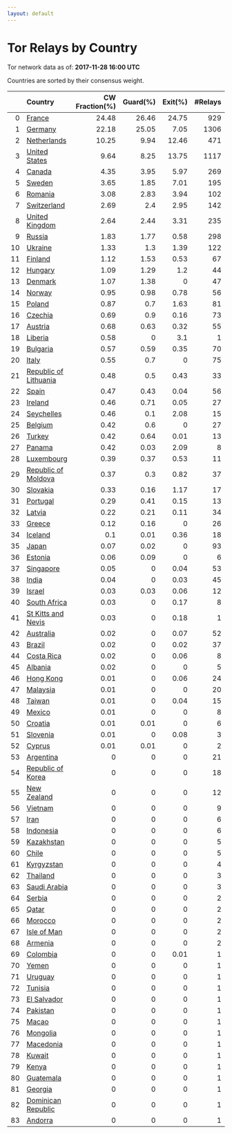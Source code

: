 ```yaml
---
layout: default
---
```



# Tor Relays by Country

Tor network data as of: **2017-11-28 16:00 UTC**

Countries are sorted by their consensus weight.

|    | Country                                                                  |   CW Fraction(%) |   Guard(%) |   Exit(%) |   #Relays |
|---:|:-------------------------------------------------------------------------|-----------------:|-----------:|----------:|----------:|
|  0 | [France](https://atlas.torproject.org/#search/country:fr)                |            24.48 |      26.46 |     24.75 |       929 |
|  1 | [Germany](https://atlas.torproject.org/#search/country:de)               |            22.18 |      25.05 |      7.05 |      1306 |
|  2 | [Netherlands](https://atlas.torproject.org/#search/country:nl)           |            10.25 |       9.94 |     12.46 |       471 |
|  3 | [United States](https://atlas.torproject.org/#search/country:us)         |             9.64 |       8.25 |     13.75 |      1117 |
|  4 | [Canada](https://atlas.torproject.org/#search/country:ca)                |             4.35 |       3.95 |      5.97 |       269 |
|  5 | [Sweden](https://atlas.torproject.org/#search/country:se)                |             3.65 |       1.85 |      7.01 |       195 |
|  6 | [Romania](https://atlas.torproject.org/#search/country:ro)               |             3.08 |       2.83 |      3.94 |       102 |
|  7 | [Switzerland](https://atlas.torproject.org/#search/country:ch)           |             2.69 |       2.4  |      2.95 |       142 |
|  8 | [United Kingdom](https://atlas.torproject.org/#search/country:gb)        |             2.64 |       2.44 |      3.31 |       235 |
|  9 | [Russia](https://atlas.torproject.org/#search/country:ru)                |             1.83 |       1.77 |      0.58 |       298 |
| 10 | [Ukraine](https://atlas.torproject.org/#search/country:ua)               |             1.33 |       1.3  |      1.39 |       122 |
| 11 | [Finland](https://atlas.torproject.org/#search/country:fi)               |             1.12 |       1.53 |      0.53 |        67 |
| 12 | [Hungary](https://atlas.torproject.org/#search/country:hu)               |             1.09 |       1.29 |      1.2  |        44 |
| 13 | [Denmark](https://atlas.torproject.org/#search/country:dk)               |             1.07 |       1.38 |      0    |        47 |
| 14 | [Norway](https://atlas.torproject.org/#search/country:no)                |             0.95 |       0.98 |      0.78 |        56 |
| 15 | [Poland](https://atlas.torproject.org/#search/country:pl)                |             0.87 |       0.7  |      1.63 |        81 |
| 16 | [Czechia](https://atlas.torproject.org/#search/country:cz)               |             0.69 |       0.9  |      0.16 |        73 |
| 17 | [Austria](https://atlas.torproject.org/#search/country:at)               |             0.68 |       0.63 |      0.32 |        55 |
| 18 | [Liberia](https://atlas.torproject.org/#search/country:lr)               |             0.58 |       0    |      3.1  |         1 |
| 19 | [Bulgaria](https://atlas.torproject.org/#search/country:bg)              |             0.57 |       0.59 |      0.35 |        70 |
| 20 | [Italy](https://atlas.torproject.org/#search/country:it)                 |             0.55 |       0.7  |      0    |        75 |
| 21 | [Republic of Lithuania](https://atlas.torproject.org/#search/country:lt) |             0.48 |       0.5  |      0.43 |        33 |
| 22 | [Spain](https://atlas.torproject.org/#search/country:es)                 |             0.47 |       0.43 |      0.04 |        56 |
| 23 | [Ireland](https://atlas.torproject.org/#search/country:ie)               |             0.46 |       0.71 |      0.05 |        27 |
| 24 | [Seychelles](https://atlas.torproject.org/#search/country:sc)            |             0.46 |       0.1  |      2.08 |        15 |
| 25 | [Belgium](https://atlas.torproject.org/#search/country:be)               |             0.42 |       0.6  |      0    |        27 |
| 26 | [Turkey](https://atlas.torproject.org/#search/country:tr)                |             0.42 |       0.64 |      0.01 |        13 |
| 27 | [Panama](https://atlas.torproject.org/#search/country:pa)                |             0.42 |       0.03 |      2.09 |         8 |
| 28 | [Luxembourg](https://atlas.torproject.org/#search/country:lu)            |             0.39 |       0.37 |      0.53 |        11 |
| 29 | [Republic of Moldova](https://atlas.torproject.org/#search/country:md)   |             0.37 |       0.3  |      0.82 |        37 |
| 30 | [Slovakia](https://atlas.torproject.org/#search/country:sk)              |             0.33 |       0.16 |      1.17 |        17 |
| 31 | [Portugal](https://atlas.torproject.org/#search/country:pt)              |             0.29 |       0.41 |      0.15 |        13 |
| 32 | [Latvia](https://atlas.torproject.org/#search/country:lv)                |             0.22 |       0.21 |      0.11 |        34 |
| 33 | [Greece](https://atlas.torproject.org/#search/country:gr)                |             0.12 |       0.16 |      0    |        26 |
| 34 | [Iceland](https://atlas.torproject.org/#search/country:is)               |             0.1  |       0.01 |      0.36 |        18 |
| 35 | [Japan](https://atlas.torproject.org/#search/country:jp)                 |             0.07 |       0.02 |      0    |        93 |
| 36 | [Estonia](https://atlas.torproject.org/#search/country:ee)               |             0.06 |       0.09 |      0    |         6 |
| 37 | [Singapore](https://atlas.torproject.org/#search/country:sg)             |             0.05 |       0    |      0.04 |        53 |
| 38 | [India](https://atlas.torproject.org/#search/country:in)                 |             0.04 |       0    |      0.03 |        45 |
| 39 | [Israel](https://atlas.torproject.org/#search/country:il)                |             0.03 |       0.03 |      0.06 |        12 |
| 40 | [South Africa](https://atlas.torproject.org/#search/country:za)          |             0.03 |       0    |      0.17 |         8 |
| 41 | [St Kitts and Nevis](https://atlas.torproject.org/#search/country:kn)    |             0.03 |       0    |      0.18 |         1 |
| 42 | [Australia](https://atlas.torproject.org/#search/country:au)             |             0.02 |       0    |      0.07 |        52 |
| 43 | [Brazil](https://atlas.torproject.org/#search/country:br)                |             0.02 |       0    |      0.02 |        37 |
| 44 | [Costa Rica](https://atlas.torproject.org/#search/country:cr)            |             0.02 |       0    |      0.06 |         8 |
| 45 | [Albania](https://atlas.torproject.org/#search/country:al)               |             0.02 |       0    |      0    |         5 |
| 46 | [Hong Kong](https://atlas.torproject.org/#search/country:hk)             |             0.01 |       0    |      0.06 |        24 |
| 47 | [Malaysia](https://atlas.torproject.org/#search/country:my)              |             0.01 |       0    |      0    |        20 |
| 48 | [Taiwan](https://atlas.torproject.org/#search/country:tw)                |             0.01 |       0    |      0.04 |        15 |
| 49 | [Mexico](https://atlas.torproject.org/#search/country:mx)                |             0.01 |       0    |      0    |         8 |
| 50 | [Croatia](https://atlas.torproject.org/#search/country:hr)               |             0.01 |       0.01 |      0    |         6 |
| 51 | [Slovenia](https://atlas.torproject.org/#search/country:si)              |             0.01 |       0    |      0.08 |         3 |
| 52 | [Cyprus](https://atlas.torproject.org/#search/country:cy)                |             0.01 |       0.01 |      0    |         2 |
| 53 | [Argentina](https://atlas.torproject.org/#search/country:ar)             |             0    |       0    |      0    |        21 |
| 54 | [Republic of Korea](https://atlas.torproject.org/#search/country:kr)     |             0    |       0    |      0    |        18 |
| 55 | [New Zealand](https://atlas.torproject.org/#search/country:nz)           |             0    |       0    |      0    |        12 |
| 56 | [Vietnam](https://atlas.torproject.org/#search/country:vn)               |             0    |       0    |      0    |         9 |
| 57 | [Iran](https://atlas.torproject.org/#search/country:ir)                  |             0    |       0    |      0    |         6 |
| 58 | [Indonesia](https://atlas.torproject.org/#search/country:id)             |             0    |       0    |      0    |         6 |
| 59 | [Kazakhstan](https://atlas.torproject.org/#search/country:kz)            |             0    |       0    |      0    |         5 |
| 60 | [Chile](https://atlas.torproject.org/#search/country:cl)                 |             0    |       0    |      0    |         5 |
| 61 | [Kyrgyzstan](https://atlas.torproject.org/#search/country:kg)            |             0    |       0    |      0    |         4 |
| 62 | [Thailand](https://atlas.torproject.org/#search/country:th)              |             0    |       0    |      0    |         3 |
| 63 | [Saudi Arabia](https://atlas.torproject.org/#search/country:sa)          |             0    |       0    |      0    |         3 |
| 64 | [Serbia](https://atlas.torproject.org/#search/country:rs)                |             0    |       0    |      0    |         2 |
| 65 | [Qatar](https://atlas.torproject.org/#search/country:qa)                 |             0    |       0    |      0    |         2 |
| 66 | [Morocco](https://atlas.torproject.org/#search/country:ma)               |             0    |       0    |      0    |         2 |
| 67 | [Isle of Man](https://atlas.torproject.org/#search/country:im)           |             0    |       0    |      0    |         2 |
| 68 | [Armenia](https://atlas.torproject.org/#search/country:am)               |             0    |       0    |      0    |         2 |
| 69 | [Colombia](https://atlas.torproject.org/#search/country:co)              |             0    |       0    |      0.01 |         1 |
| 70 | [Yemen](https://atlas.torproject.org/#search/country:ye)                 |             0    |       0    |      0    |         1 |
| 71 | [Uruguay](https://atlas.torproject.org/#search/country:uy)               |             0    |       0    |      0    |         1 |
| 72 | [Tunisia](https://atlas.torproject.org/#search/country:tn)               |             0    |       0    |      0    |         1 |
| 73 | [El Salvador](https://atlas.torproject.org/#search/country:sv)           |             0    |       0    |      0    |         1 |
| 74 | [Pakistan](https://atlas.torproject.org/#search/country:pk)              |             0    |       0    |      0    |         1 |
| 75 | [Macao](https://atlas.torproject.org/#search/country:mo)                 |             0    |       0    |      0    |         1 |
| 76 | [Mongolia](https://atlas.torproject.org/#search/country:mn)              |             0    |       0    |      0    |         1 |
| 77 | [Macedonia](https://atlas.torproject.org/#search/country:mk)             |             0    |       0    |      0    |         1 |
| 78 | [Kuwait](https://atlas.torproject.org/#search/country:kw)                |             0    |       0    |      0    |         1 |
| 79 | [Kenya](https://atlas.torproject.org/#search/country:ke)                 |             0    |       0    |      0    |         1 |
| 80 | [Guatemala](https://atlas.torproject.org/#search/country:gt)             |             0    |       0    |      0    |         1 |
| 81 | [Georgia](https://atlas.torproject.org/#search/country:ge)               |             0    |       0    |      0    |         1 |
| 82 | [Dominican Republic](https://atlas.torproject.org/#search/country:do)    |             0    |       0    |      0    |         1 |
| 83 | [Andorra](https://atlas.torproject.org/#search/country:ad)               |             0    |       0    |      0    |         1 |
